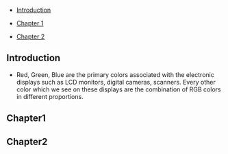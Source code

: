 * [Introduction](#Introduction)

* [Chapter 1](#Chapter1)

* [Chapter 2](#Chapter2)

## Introduction
  - Red, Green, Blue are the primary colors associated with the electronic displays such as LCD monitors, digital cameras, scanners. 
  Every other color which we see on these displays are the combination of RGB colors in different proportions.

  
  


## Chapter1

## Chapter2


